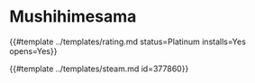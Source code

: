 # Mushihimesama
<!-- script:Aliases [] -->

{{#template ../templates/rating.md status=Platinum installs=Yes opens=Yes}}

{{#template ../templates/steam.md id=377860}}
